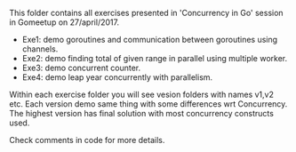 <p>This folder contains all exercises presented in 'Concurrency in Go' session in Gomeetup on 27/april/2017.</p>

- Exe1: demo goroutines and communication between goroutines using channels.
- Exe2: demo finding total of given range in parallel using multiple worker.
- Exe3: demo concurrent counter.
- Exe4: demo leap year concurrently with parallelism.

<p>Within each exercise folder you will see vesion folders with names v1,v2 etc.  Each version demo same thing with some differences wrt Concurrency.  The highest version has final solution with most concurrency constructs used.</p>

<p>Check comments in code for more details.</p>
